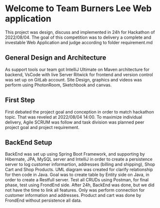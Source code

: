 # Welcome to Team Burners Lee Web application
This project was design, discuss and implemented in 24h for Hackathon of 2022/08/04. 
The goal of this competition was to delivery a complete and investable Web Application and judge according to folder requirement.md

## General Design and Architecture
As support tools our team got IntelliJ Ultimate on Maven architecture for backend, VsCode with live Server Ritwick for frontend and  version control was set up on GitLab account. Site Design, graphics and videos was perform using PhotonRoom, Sketchbook and canvas.

## First Step
First debated the project goal and conception in order to match hackathon topic. That was reveled at 2022/08/04 14:00.
To maximize individual delivery, Agile SCRUM was follow and task division was planned peer project goal and project requirement.

## BackEnd Setup
BackEnd was set up using Spring Boot Framework, and supporting by Hibernate, JPA, MySQL server and IntelliJ in order to create a persistence server to log customer informartion, addresses (billing and shipping), Shop Cart and Shop Products. UML diagram was created for clarify relationship for then code in Java.
Goal was to create table by Entity side on Java, in order to create a Restfull server. Test all CRUDs using Postman, for final phase, test using FrondEnd side.
After 24h, BackEnd was done, but we did not have the time to link all features. Only was perform connection for customer information and addresses. Product and cart was done by FrondEnd without persistence all data.
